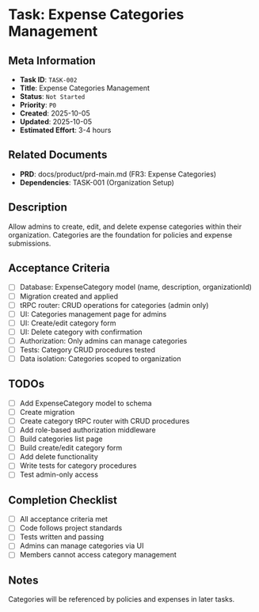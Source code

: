 # Task: Expense Categories Management

## Meta Information

- **Task ID**: `TASK-002`
- **Title**: Expense Categories Management
- **Status**: `Not Started`
- **Priority**: `P0`
- **Created**: 2025-10-05
- **Updated**: 2025-10-05
- **Estimated Effort**: 3-4 hours

## Related Documents

- **PRD**: docs/product/prd-main.md (FR3: Expense Categories)
- **Dependencies**: TASK-001 (Organization Setup)

## Description

Allow admins to create, edit, and delete expense categories within their organization. Categories are the foundation for policies and expense submissions.

## Acceptance Criteria

- [ ] Database: ExpenseCategory model (name, description, organizationId)
- [ ] Migration created and applied
- [ ] tRPC router: CRUD operations for categories (admin only)
- [ ] UI: Categories management page for admins
- [ ] UI: Create/edit category form
- [ ] UI: Delete category with confirmation
- [ ] Authorization: Only admins can manage categories
- [ ] Tests: Category CRUD procedures tested
- [ ] Data isolation: Categories scoped to organization

## TODOs

- [ ] Add ExpenseCategory model to schema
- [ ] Create migration
- [ ] Create category tRPC router with CRUD procedures
- [ ] Add role-based authorization middleware
- [ ] Build categories list page
- [ ] Build create/edit category form
- [ ] Add delete functionality
- [ ] Write tests for category procedures
- [ ] Test admin-only access

## Completion Checklist

- [ ] All acceptance criteria met
- [ ] Code follows project standards
- [ ] Tests written and passing
- [ ] Admins can manage categories via UI
- [ ] Members cannot access category management

## Notes

Categories will be referenced by policies and expenses in later tasks.
